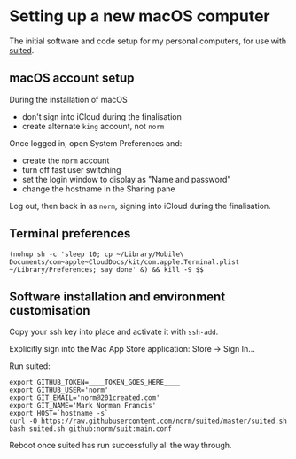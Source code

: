 Setting up a new macOS computer
===============================

The initial software and code setup for my personal computers,
for use with [suited](https://github.com/norm/suited).


## macOS account setup

During the installation of macOS

* don't sign into iCloud during the finalisation
* create alternate `king` account, not `norm`

Once logged in, open System Preferences and:

* create the `norm` account
* turn off fast user switching
* set the login window to display as "Name and password"
* change the hostname in the Sharing pane

Log out, then back in as `norm`, signing into iCloud during the finalisation.


## Terminal preferences

```
(nohup sh -c 'sleep 10; cp ~/Library/Mobile\ Documents/com~apple~CloudDocs/kit/com.apple.Terminal.plist ~/Library/Preferences; say done' &) && kill -9 $$
```

## Software installation and environment customisation 

Copy your ssh key into place and activate it with `ssh-add`.

Explicitly sign into the Mac App Store application: Store → Sign In… 

Run suited:

```
export GITHUB_TOKEN=____TOKEN_GOES_HERE____
export GITHUB_USER='norm'
export GIT_EMAIL='norm@201created.com'
export GIT_NAME='Mark Norman Francis'
export HOST=`hostname -s`
curl -O https://raw.githubusercontent.com/norm/suited/master/suited.sh 
bash suited.sh github:norm/suit:main.conf
```

Reboot once suited has run successfully all the way through.

